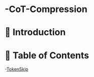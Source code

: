 # -CoT-Compression
# 👀 Introduction
# 📒 Table of Contents
-[TokenSkip](https://github.com/hemingkx/TokenSkip)

